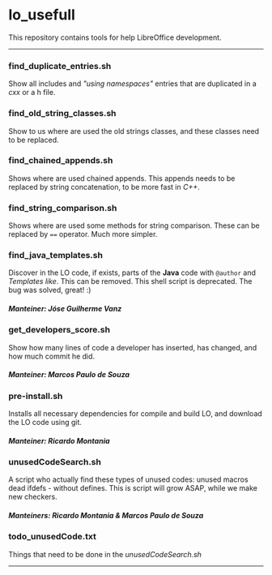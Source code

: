 # lo_usefull

This repository contains tools for help LibreOffice development.

----


### find\_duplicate\_entries.sh

Show all includes and _"using namespaces"_ entries that are duplicated in a _cxx_ or a h file.

### find\_old\_string\_classes.sh

Show to us where are used the old strings classes, and these classes need to be replaced.

### find\_chained\_appends.sh

Shows where are used chained appends. This appends needs to be replaced by string concatenation, to be more fast in _C++_.

### find\_string\_comparison.sh

Shows where are used some methods for string comparison. These can be replaced by `==` operator. Much more simpler.

### find\_java\_templates.sh

Discover in the LO code, if exists, parts of the **Java** code with `@author` and _Templates like_. This can be removed. This shell script is deprecated. The bug was solved, great! :) 

##### Manteiner: Jóse Guilherme Vanz

### get\_developers\_score.sh

Show how many lines of code a developer has inserted, has changed, and how much commit he did. 

##### Manteiner: Marcos Paulo de Souza

### pre-install.sh

Installs all necessary dependencies for compile and build LO, and download the LO code using git.

##### Manteiner: Ricardo Montania

### unusedCodeSearch.sh

A script who actually find these types of unused codes: unused macros dead ifdefs - without defines. This is script will grow ASAP, while we make new checkers. 

##### Manteiners: Ricardo Montania & Marcos Paulo de Souza

### todo_unusedCode.txt

Things that need to be done in the _unusedCodeSearch.sh_

-------------------------------------
